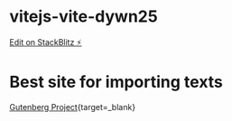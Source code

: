 # vitejs-vite-dywn25

[Edit on StackBlitz ⚡️](https://stackblitz.com/edit/vitejs-vite-dywn25)

# Best site for importing texts

[Gutenberg Project](https://www.gutenberg.org/ebooks/search/?query=Machado+de+Assis&submit_search=Go%21){target=_blank}

